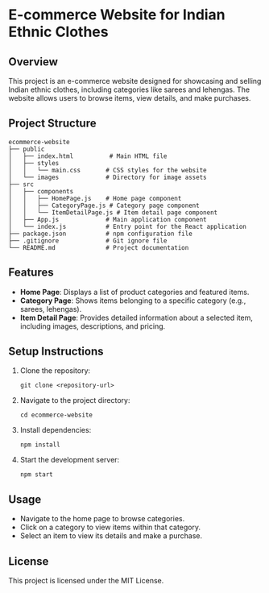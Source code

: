 # E-commerce Website for Indian Ethnic Clothes

## Overview
This project is an e-commerce website designed for showcasing and selling Indian ethnic clothes, including categories like sarees and lehengas. The website allows users to browse items, view details, and make purchases.

## Project Structure
```
ecommerce-website
├── public
│   ├── index.html          # Main HTML file
│   ├── styles
│   │   └── main.css       # CSS styles for the website
│   └── images             # Directory for image assets
├── src
│   ├── components
│   │   ├── HomePage.js    # Home page component
│   │   ├── CategoryPage.js # Category page component
│   │   └── ItemDetailPage.js # Item detail page component
│   ├── App.js             # Main application component
│   └── index.js           # Entry point for the React application
├── package.json           # npm configuration file
├── .gitignore             # Git ignore file
└── README.md              # Project documentation
```

## Features
- **Home Page**: Displays a list of product categories and featured items.
- **Category Page**: Shows items belonging to a specific category (e.g., sarees, lehengas).
- **Item Detail Page**: Provides detailed information about a selected item, including images, descriptions, and pricing.

## Setup Instructions
1. Clone the repository:
   ```
   git clone <repository-url>
   ```
2. Navigate to the project directory:
   ```
   cd ecommerce-website
   ```
3. Install dependencies:
   ```
   npm install
   ```
4. Start the development server:
   ```
   npm start
   ```

## Usage
- Navigate to the home page to browse categories.
- Click on a category to view items within that category.
- Select an item to view its details and make a purchase.

## License
This project is licensed under the MIT License.